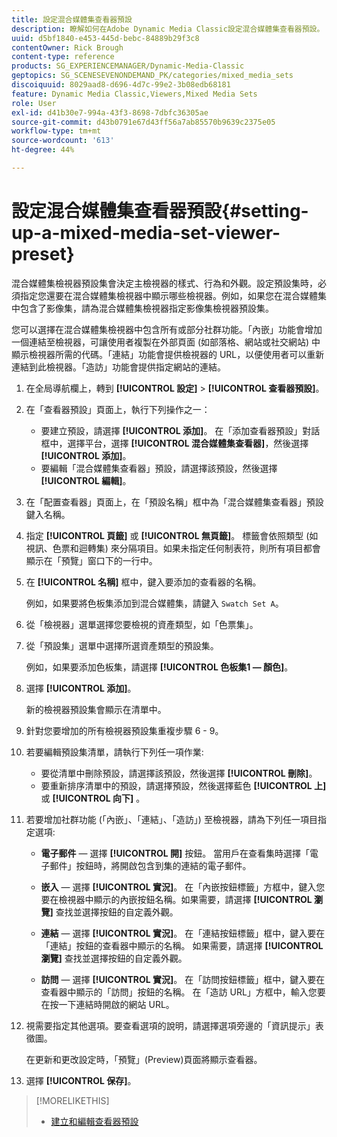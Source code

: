 ```yaml
---
title: 設定混合媒體集查看器預設
description: 瞭解如何在Adobe Dynamic Media Classic設定混合媒體集查看器預設。
uuid: d5bf1840-e453-445d-bebc-84889b29f3c8
contentOwner: Rick Brough
content-type: reference
products: SG_EXPERIENCEMANAGER/Dynamic-Media-Classic
geptopics: SG_SCENESEVENONDEMAND_PK/categories/mixed_media_sets
discoiquuid: 8029aad8-d696-4d7c-99e2-3b08edb68181
feature: Dynamic Media Classic,Viewers,Mixed Media Sets
role: User
exl-id: d41b30e7-994a-43f3-8698-7dbfc36305ae
source-git-commit: d43b0791e67d43ff56a7ab85570b9639c2375e05
workflow-type: tm+mt
source-wordcount: '613'
ht-degree: 44%

---
```


# 設定混合媒體集查看器預設{#setting-up-a-mixed-media-set-viewer-preset}

混合媒體集檢視器預設集會決定主檢視器的樣式、行為和外觀。設定預設集時，必須指定您還要在混合媒體集檢視器中顯示哪些檢視器。例如，如果您在混合媒體集中包含了影像集，請為混合媒體集檢視器指定影像集檢視器預設集。

您可以選擇在混合媒體集檢視器中包含所有或部分社群功能。「內嵌」功能會增加一個連結至檢視器，可讓使用者複製在外部頁面 (如部落格、網站或社交網站) 中顯示檢視器所需的代碼。「連結」功能會提供檢視器的 URL，以便使用者可以重新連結到此檢視器。「造訪」功能會提供指定網站的連結。

1. 在全局導航欄上，轉到 **[!UICONTROL 設定]** > **[!UICONTROL 查看器預設]**。
1. 在「查看器預設」頁面上，執行下列操作之一：

   * 要建立預設，請選擇 **[!UICONTROL 添加]**。 在「添加查看器預設」對話框中，選擇平台，選擇 **[!UICONTROL 混合媒體集查看器]**，然後選擇 **[!UICONTROL 添加]**。
   * 要編輯「混合媒體集查看器」預設，請選擇該預設，然後選擇 **[!UICONTROL 編輯]**。

1. 在「配置查看器」頁面上，在「預設名稱」框中為「混合媒體集查看器」預設鍵入名稱。
1. 指定 **[!UICONTROL 頁籤]** 或 **[!UICONTROL 無頁籤]**。 標籤會依照類型 (如視訊、色票和迴轉集) 來分隔項目。如果未指定任何制表符，則所有項目都會顯示在「預覽」窗口下的一行中。
1. 在 **[!UICONTROL 名稱]** 框中，鍵入要添加的查看器的名稱。

   例如，如果要將色板集添加到混合媒體集，請鍵入 `Swatch Set A`。

1. 從「檢視器」選單選擇您要檢視的資產類型，如「色票集」。
1. 從「預設集」選單中選擇所選資產類型的預設集。

   例如，如果要添加色板集，請選擇 **[!UICONTROL 色板集1 — 顏色]**。

1. 選擇 **[!UICONTROL 添加]**。

   新的檢視器預設集會顯示在清單中。

1. 針對您要增加的所有檢視器預設集重複步驟 6 - 9。
1. 若要編輯預設集清單，請執行下列任一項作業:

   * 要從清單中刪除預設，請選擇該預設，然後選擇 **[!UICONTROL 刪除]**。
   * 要重新排序清單中的預設，請選擇預設，然後選擇藍色 **[!UICONTROL 上]** 或 **[!UICONTROL 向下]** 。

1. 若要增加社群功能 (「內嵌」、「連結」、「造訪」) 至檢視器，請為下列任一項目指定選項:

   * **電子郵件**  — 選擇 **[!UICONTROL 開]** 按鈕。 當用戶在查看集時選擇「電子郵件」按鈕時，將開啟包含到集的連結的電子郵件。

   * **嵌入**  — 選擇 **[!UICONTROL 實況]**。 在「內嵌按鈕標籤」方框中，鍵入您要在檢視器中顯示的內嵌按鈕名稱。如果需要，請選擇 **[!UICONTROL 瀏覽]** 查找並選擇按鈕的自定義外觀。

   * **連結**  — 選擇 **[!UICONTROL 實況]**。 在「連結按鈕標籤」框中，鍵入要在「連結」按鈕的查看器中顯示的名稱。 如果需要，請選擇 **[!UICONTROL 瀏覽]** 查找並選擇按鈕的自定義外觀。

   * **訪問**  — 選擇 **[!UICONTROL 實況]**。 在「訪問按鈕標籤」框中，鍵入要在查看器中顯示的「訪問」按鈕的名稱。 在「造訪 URL」方框中，輸入您要在按一下連結時開啟的網站 URL。

1. 視需要指定其他選項。要查看選項的說明，請選擇選項旁邊的「資訊提示」表徵圖。

   在更新和更改設定時，「預覽」(Preview)頁面將顯示查看器。

1. 選擇 **[!UICONTROL 保存]**。

>[!MORELIKETHIS]
>
>* [建立和編輯查看器預設](application-setup.md#adding_and_editing_viewer_presets)

